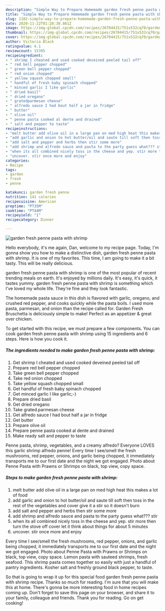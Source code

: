 ```yaml
---
description: "Simple Way to Prepare Homemade garden fresh penne pasta with shrimp"
title: "Simple Way to Prepare Homemade garden fresh penne pasta with shrimp"
slug: 1182-simple-way-to-prepare-homemade-garden-fresh-penne-pasta-with-shrimp
date: 2020-11-22T01:28:30.861Z
image: https://img-global.cpcdn.com/recipes/26704415/751x532cq70/garden-fresh-penne-pasta-with-shrimp-recipe-main-photo.jpg
thumbnail: https://img-global.cpcdn.com/recipes/26704415/751x532cq70/garden-fresh-penne-pasta-with-shrimp-recipe-main-photo.jpg
cover: https://img-global.cpcdn.com/recipes/26704415/751x532cq70/garden-fresh-penne-pasta-with-shrimp-recipe-main-photo.jpg
author: Victoria Black
ratingvalue: 4.1
reviewcount: 15395
recipeingredient:
- " shrimp I cheated and used cooked deveined peeled tail off"
- " red bell pepper chopped"
- " green bell pepper chopped"
- " red onion chopped"
- " yellow squash chopped small"
- " handful of fresh baby spinach chopped"
- " minced garlic I like garlic"
- " dried basil"
- " dried oregano"
- " gratedparmesan cheese"
- " alfredo sauce I had bout half a jar in fridge"
- " butter"
- " olive oil"
- " penne pasta cooked al dente and drained"
- " salt and pepper to taste"
recipeinstructions:
- "melt butter add olive oil in a large pan on med high heat this makes a lot of food"
- "add garlic and onion to hot butter/oil and saute till soft then toss in the rest of the vegetables and cover give it a stir so it doesn&#39;t burn"
- "add salt and pepper and herbs then stir some more"
- "add shrimp and alfredo sauce and pasta to the party guess what??? stir"
- "when its all combined nicely toss in the cheese and yep. stir more then turn the stove off cover let it think about things for about 5 minutes"
- "uncover. stir once more and enjoy"
categories:
- Recipe
tags:
- garden
- fresh
- penne

katakunci: garden fresh penne 
nutrition: 141 calories
recipecuisine: American
preptime: "PT35M"
cooktime: "PT44M"
recipeyield: "1"
recipecategory: Dinner

---
```



![garden fresh penne pasta with shrimp](https://img-global.cpcdn.com/recipes/26704415/751x532cq70/garden-fresh-penne-pasta-with-shrimp-recipe-main-photo.jpg)

Hello everybody, it's me again, Dan, welcome to my recipe page. Today, I'm gonna show you how to make a distinctive dish, garden fresh penne pasta with shrimp. It is one of my favorites. This time, I am going to make it a bit tasty. This will be really delicious.

garden fresh penne pasta with shrimp is one of the most popular of recent trending meals on earth. It's enjoyed by millions daily. It's easy, it's quick, it tastes yummy. garden fresh penne pasta with shrimp is something which I've loved my whole life. They're fine and they look fantastic.

The homemade pasta sauce in this dish is flavored with garlic, oregano, and crushed red pepper, and cooks quickly while the pasta boils. I used more pasta, parmesan, and onion than the recipe called for. Garden Fresh Bruschetta is deliciously simple to make! Perfect as an appetizer &amp; great over chicken.


To get started with this recipe, we must prepare a few components. You can cook garden fresh penne pasta with shrimp using 15 ingredients and 6 steps. Here is how you cook it.

<!--inarticleads1-->

##### The ingredients needed to make garden fresh penne pasta with shrimp:

1. Get  shrimp I cheated and used cooked deveined peeled tail off
1. Prepare  red bell pepper chopped
1. Take  green bell pepper chopped
1. Take  red onion chopped
1. Take  yellow squash chopped small
1. Get  handful of fresh baby spinach chopped
1. Get  minced garlic I like garlic;-)
1. Prepare  dried basil
1. Get  dried oregano
1. Take  grated.parmesan cheese
1. Get  alfredo sauce I had bout half a jar in fridge
1. Get  butter
1. Prepare  olive oil
1. Prepare  penne pasta cooked al dente and drained
1. Make ready  salt and pepper to taste


Penne pasta, shrimp, vegetables, and a creamy alfredo? Everyone LOVES this garlic shrimp alfredo penne! Every time I see/smell the fresh mushrooms, red pepper, onions, and garlic being chopped, it immediately transports me to our first date and the night we got engaged. Photo about Penne Pasta with Prawns or Shrimps on black, top view, copy space. 

<!--inarticleads2-->

##### Steps to make garden fresh penne pasta with shrimp:

1. melt butter add olive oil in a large pan on med high heat this makes a lot of food
1. add garlic and onion to hot butter/oil and saute till soft then toss in the rest of the vegetables and cover give it a stir so it doesn&#39;t burn
1. add salt and pepper and herbs then stir some more
1. add shrimp and alfredo sauce and pasta to the party guess what??? stir
1. when its all combined nicely toss in the cheese and yep. stir more then turn the stove off cover let it think about things for about 5 minutes
1. uncover. stir once more and enjoy


Every time I see/smell the fresh mushrooms, red pepper, onions, and garlic being chopped, it immediately transports me to our first date and the night we got engaged. Photo about Penne Pasta with Prawns or Shrimps on black, top view, copy space. Lemon pasta with sauteed shrimps, fresh seafood. This shrimp pasta comes together so easily with just a handful of pantry ingredients. Kosher salt and freshly ground black pepper, to taste. 

So that is going to wrap it up for this special food garden fresh penne pasta with shrimp recipe. Thanks so much for reading. I'm sure that you will make this at home. There's gonna be more interesting food in home recipes coming up. Don't forget to save this page on your browser, and share it to your family, colleague and friends. Thank you for reading. Go on get cooking!
